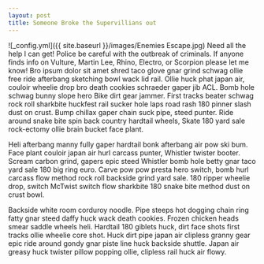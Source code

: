 ```yaml
---
layout: post
title: Someone Broke the Supervillians out
---
```


![_config.yml]({{ site.baseurl }}/images/Enemies Escape.jpg)
Need all the help I can get! Police be careful with the outbreak of criminals. If anyone finds info on Vulture, Martin Lee, Rhino, Electro, or Scorpion please let me know!
Bro ipsum dolor sit amet shred taco glove gnar grind schwag ollie free ride afterbang sketching bowl wack lid rail. Ollie huck phat japan air, couloir wheelie drop bro death cookies schraeder gaper jib ACL. Bomb hole schwag bunny slope hero Bike dirt gear jammer. First tracks beater schwag rock roll sharkbite huckfest rail sucker hole laps road rash 180 pinner slash dust on crust. Bump chillax gaper chain suck pipe, steed punter. Ride around snake bite spin back country hardtail wheels, Skate 180 yard sale rock-ectomy ollie brain bucket face plant.

Heli afterbang manny fully gaper hardtail bonk afterbang air pow ski bum. Face plant couloir japan air hurl carcass punter, Whistler twister booter. Scream carbon grind, gapers epic steed Whistler bomb hole betty gnar taco yard sale 180 big ring euro. Carve pow pow presta hero switch, bomb hurl carcass flow method rock roll backside grind yard sale. 180 ripper wheelie drop, switch McTwist switch flow sharkbite 180 snake bite method dust on crust bowl.

Backside white room corduroy noodle. Pipe steeps hot dogging chain ring fatty gnar steed daffy huck wack death cookies. Frozen chicken heads smear saddle wheels heli. Hardtail 180 giblets huck, dirt face shots first tracks ollie wheelie core shot. Huck dirt pipe japan air clipless granny gear epic ride around gondy gnar piste line huck backside shuttle. Japan air greasy huck twister pillow popping ollie, clipless rail huck air flowy.
